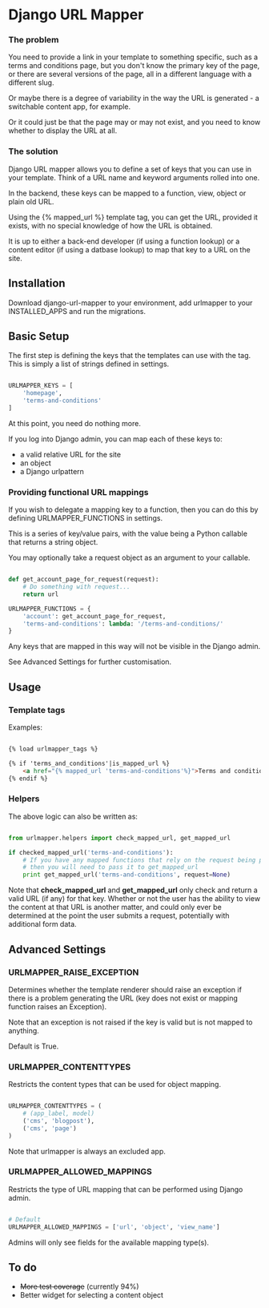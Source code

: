 Django URL Mapper
=================

### The problem

You need to provide a link in your template to something specific, such as a
terms and conditions page, but you don't know the primary key of the
page, or there are several versions of the page, all in a different language
with a different slug.

Or maybe there is a degree of variability in the way the URL is generated - a
switchable content app, for example.

Or it could just be that the page may or may not exist, and you need to know
whether to display the URL at all.

### The solution

Django URL mapper allows you to define a set of keys that you can use in your
template. Think of a URL name and keyword arguments rolled into one.

In the backend, these keys can be mapped to a function, view, object or plain old URL.

Using the {% mapped_url %} template tag, you can get the URL, provided it exists,
with no special knowledge of how the URL is obtained.

It is up to either a back-end developer (if using a function lookup) or a content
editor (if using a datbase lookup) to map that key to a URL on the site.

Installation
------------

Download django-url-mapper to your environment, add urlmapper to your
INSTALLED_APPS and run the migrations.

Basic Setup
-----------

The first step is defining the keys that the templates can use with the tag. This
is simply a list of strings defined in settings.

```python

URLMAPPER_KEYS = [
    'homepage',
    'terms-and-conditions'
]

```

At this point, you need do nothing more.

If you log into Django admin, you can map each of these keys to:

- a valid relative URL for the site
- an object
- a Django urlpattern

### Providing functional URL mappings

If you wish to delegate a mapping key to a function, then you can do this by
defining URLMAPPER_FUNCTIONS in settings.

This is a series of key/value pairs, with the value being a Python callable that
returns a string object.

You may optionally take a request object as an argument to your callable.

```python

def get_account_page_for_request(request):
    # Do something with request...
    return url

URLMAPPER_FUNCTIONS = {
    'account': get_account_page_for_request,
    'terms-and-conditions': lambda: '/terms-and-conditions/'
}

```

Any keys that are mapped in this way will not be visible in the Django admin.

See Advanced Settings for further customisation.

Usage
-----

### Template tags

Examples:

```html

{% load urlmapper_tags %}

{% if 'terms_and_conditions'|is_mapped_url %}
    <a href="{% mapped_url 'terms-and-conditions'%}">Terms and conditions</a>
{% endif %}


```

### Helpers

The above logic can also be written as:

```python

from urlmapper.helpers import check_mapped_url, get_mapped_url

if checked_mapped_url('terms-and-conditions'):
    # If you have any mapped functions that rely on the request being present
    # then you will need to pass it to get_mapped_url
    print get_mapped_url('terms-and-conditions', request=None)

```

Note that **check_mapped_url** and **get_mapped_url** only check and return
a valid URL (if any) for that key. Whether or not the user has the ability to
view the content at that URL is another matter, and could only ever be
determined at the point the user submits a request, potentially with additional
form data.


Advanced Settings
-----------------

### URLMAPPER_RAISE_EXCEPTION

Determines whether the template renderer should raise an exception if there is a
problem generating the URL (key does not exist or mapping function raises an
Exception).

Note that an exception is not raised if the key is valid but is not mapped to
anything.

Default is True.

### URLMAPPER_CONTENTTYPES

Restricts the content types that can be used for object mapping.

```python

URLMAPPER_CONTENTTYPES = (
    # (app_label, model)
    ('cms', 'blogpost'),
    ('cms', 'page')
)

```

Note that urlmapper is always an excluded app.

### URLMAPPER_ALLOWED_MAPPINGS

Restricts the type of URL mapping that can be performed using Django admin.

```python

# Default
URLMAPPER_ALLOWED_MAPPINGS = ['url', 'object', 'view_name']

```

Admins will only see fields for the available mapping type(s).

To do
-----

- ~~More test coverage~~ (currently 94%)
- Better widget for selecting a content object
